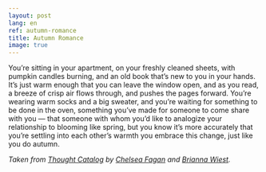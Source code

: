 ```yaml
---
layout: post
lang: en
ref: autumn-romance
title: Autumn Romance
image: true
---
```


You’re sitting in your apartment, on your freshly cleaned sheets, with pumpkin candles burning, and an old book that’s new to you in your hands. It’s just warm enough that you can leave the window open, and as you read, a breeze of crisp air flows through, and pushes the pages forward. You’re wearing warm socks and a big sweater, and you’re waiting for something to be done in the oven, something you’ve made for someone to come share with you — that someone with whom you’d like to analogize your relationship to blooming like spring, but you know it’s more accurately that you’re settling into each other’s warmth you embrace this change, just like you do autumn.

_Taken from [Thought Catalog](https://thoughtcatalog.com/chelsea-fagan/2013/09/6-one-paragraph-stories-about-autumn-that-will-make-you-cry-pumpkin-spice-tears/) by [Chelsea Fagan](https://thoughtcatalog.com/chelsea-fagan/) and [Brianna Wiest](https://thoughtcatalog.com/brianna-wiest/)._
